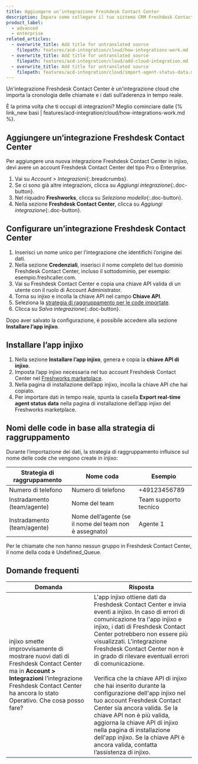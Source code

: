 ```yaml
---
title: Aggiungere un’integrazione Freshdesk Contact Center
description: Impara come collegare il tuo sistema CRM Freshdesk Contact Center a injixo per importare dati.
product_label:
  - advanced
  - enterprise
related_articles:
  - overwrite_title: Add title for untranslated source
    filepath: features/acd-integration/cloud/how-integrations-work.md
  - overwrite_title: Add title for untranslated source
    filepath: features/acd-integration/cloud/add-cloud-integration.md
  - overwrite_title: Add title for untranslated source
    filepath: features/acd-integration/cloud/import-agent-status-data.md
---
```


Un'integrazione Freshdesk Contact Center è un'integrazione cloud che importa la cronologia delle chiamate e i dati sull’aderenza in tempo reale.

È la prima volta che ti occupi di integrazioni? Meglio cominciare dalle {% link_new basi | features/acd-integration/cloud/how-integrations-work.md %}.

## Aggiungere un’integrazione Freshdesk Contact Center

Per aggiungere una nuova integrazione Freshdesk Contact Center in injixo, devi avere un account Freshdesk Contact Center del tipo Pro o Enterprise.

1. Vai su _Account > Integrazioni_{:.breadcrumbs}.
2. Se ci sono già altre integrazioni, clicca su _Aggiungi integrazione_{:.doc-button}.
3. Nel riquadro **Freshworks**, clicca su _Seleziona modello_{:.doc-button}.
4. Nella sezione **Freshdesk Contact Center**, clicca su _Aggiungi integrazione_{:.doc-button}.

## Configurare un’integrazione Freshdesk Contact Center

1. Inserisci un nome unico per l’integrazione che identifichi l’origine dei dati.
2. Nella sezione **Credenziali**, inserisci il nome completo del tuo dominio Freshdesk Contact Center, incluso il sottodominio, per esempio: esempio.freshcaller.com.
3. Vai su Freshdesk Contact Center e copia una chiave API valida di un utente con il ruolo di Account Administrator.
4. Torna su injixo e incolla la chiave API nel campo **Chiave API**.
5. Seleziona la [strategia di raggruppamento per le code importate](#nomi-delle-code-in-base-alla-strategia-di-raggruppamento).
6. Clicca su _Salva integrazione_{:.doc-button}. 

Dopo aver salvato la configurazione, è possibile accedere alla sezione **Installare l’app injixo**.

## Installare l’app injixo

1. Nella sezione **Installare l’app injixo**, genera e copia la **chiave API di injixo**.
2. Imposta l’app injixo necessaria nel tuo account Freshdesk Contact Center nel [Freshworks marketplace](https://www.freshworks.com/apps/injixo_1).
3. Nella pagina di installazione dell’app injixo, incolla la chiave API che hai copiato.
4. Per importare dati in tempo reale, spunta la casella **Export real-time agent status data** nella pagina di installazione dell’app injixo del Freshworks marketplace.

## Nomi delle code in base alla strategia di raggruppamento

Durante l’importazione dei dati, la strategia di raggruppamento influisce sul nome delle code che vengono create in injixo:

| Strategia di raggruppamento   | Nome coda                               | Esempio           |
| ------------------- | ---------------------------------------- | ----------------- |
| Numero di telefono        | Numero di telefono                             | +49123456789      |
| Instradamento (team/agente) | Nome del team                                | Team supporto tecnico |
| Instradamento (team/agente) | Nome dell’agente (se il nome del team non è assegnato) | Agente 1           |

Per le chiamate che non hanno nessun gruppo in Freshdesk Contact Center, il nome della coda è Undefined_Queue.

## Domande frequenti

| Domanda                                                                                                                                                                       | Risposta                                                                                                                                                                                                                                                                                                                                                                                                                                                                                                                   |
| ------------------------------------------------------------------------------------------------------------------------------------------------------------------------------ | ------------------------------------------------------------------------------------------------------------------------------------------------------------------------------------------------------------------------------------------------------------------------------------------------------------------------------------------------------------------------------------------------------------------------------------------------------------------------------------------------------------------------ |
| injixo smette improvvisamente di mostrare nuovi dati di Freshdesk Contact Center ma in **Account > Integrazioni** l’integrazione Freshdesk Contact Center ha ancora lo stato Operativo. Che cosa posso fare? | L'app injixo ottiene dati da Freshdesk Contact Center e invia eventi a injixo. In caso di errori di comunicazione tra l'app injixo e injixo, i dati di Freshdesk Contact Center potrebbero non essere più visualizzati. L'integrazione Freshdesk Contact Center non è in grado di rilevare eventuali errori di comunicazione.<br><br>Verifica che la chiave API di injixo che hai inserito durante la configurazione dell'app injixo nel tuo account Freshdesk Contact Center sia ancora valida. Se la chiave API non è più valida, aggiorna la chiave API di injixo nella pagina di installazione dell'app injixo. Se la chiave API è ancora valida, contatta l’assistenza di injixo. |
